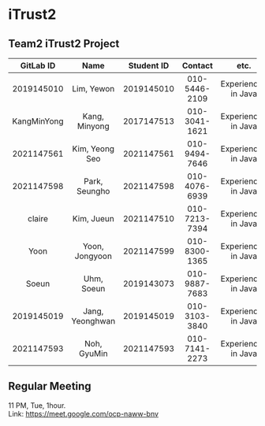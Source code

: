 # iTrust2



## Team2 iTrust2 Project
| GitLab ID | Name |Student ID|    Contact    | etc. |
|:---:|:---:|:---:|:-------------:|:---:|
| 2019145010 | Lim, Yewon | 2019145010 | 010-5446-2109 | Experienced in Java |
| KangMinYong | Kang, Minyong | 2017147513 | 010-3041-1621 | Experienced in Java |
| 2021147561 | Kim, Yeong Seo | 2021147561 | 010-9494-7646 | Experienced in Java |
| 2021147598 | Park, Seungho  | 2021147598 | 010-4076-6939 | Experienced in Java |
| claire | Kim, Jueun | 2021147510 | 010-7213-7394 | Experienced in Java |
| Yoon | Yoon, Jongyoon | 2021147599 | 010-8300-1365 | Experienced in Java |
| Soeun | Uhm, Soeun | 2019143073 | 010-9887-7683 | Experienced in Java |
| 2019145019| Jang, Yeonghwan | 2019145019 | 010-3103-3840 | Experienced in Java |
| 2021147593 | Noh, GyuMin | 2021147593 | 010-7141-2273 | Experienced in Java |

## Regular Meeting

11 PM, Tue, 1hour.  
Link: https://meet.google.com/ocp-naww-bnv